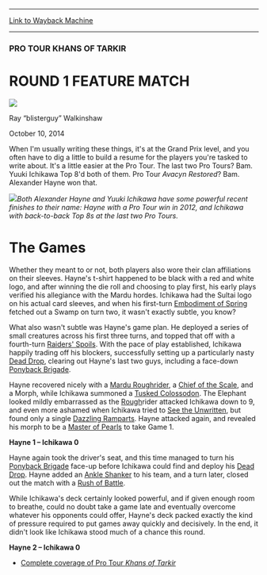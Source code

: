 
---
[Link to Wayback Machine](https://web.archive.org/web/20141014060458/http://magic.wizards.com/en/events/coverage/ptktk/round-1-feature-match-2014-10-10)

[_metadata_:description]:- "When I'm usually writing these things, it's at the Grand Prix level, and you often have to dig a little to build a resume for the players you're tasked to write about. It's a little easier at the Pro Tour. The last two Pro Tours? Bam. Yuuki Ichikawa Top 8'd both of them. Pro Tour Avacyn Restored? Bam. Alexander Hayne won that."
[_metadata_:generator]:- "Drupal 7 (http://drupal.org)"
[_metadata_:node]:- "286546"
[_metadata_:publish_date]:- "2014-10-10"
[_metadata_:source]:- "div-main"
[_metadata_:title]:- "ROUND 1 FEATURE MATCH"
[_metadata_:wayback_capture_timestamp]:- "2014-10-14 06:04:58"
[_metadata_:wayback_raw_url]:- "https://web.archive.org/web/20141014060458id_/http://magic.wizards.com/en/events/coverage/ptktk/round-1-feature-match-2014-10-10"
[_metadata_:wayback_url]:- "http://magic.wizards.com/en/events/coverage/ptktk/round-1-feature-match-2014-10-10"
---





### PRO TOUR KHANS OF TARKIR


ROUND 1 FEATURE MATCH
=====================



![](https://media.magic.wizards.com/styles/auth_small/public/images/person/walkinshaw.jpg)

Ray “blisterguy” Walkinshaw




October 10, 2014
 










When I'm usually writing these things, it's at the Grand Prix level, and you often have to dig a little to build a resume for the players you're tasked to write about. It's a little easier at the Pro Tour. The last two Pro Tours? Bam. Yuuki Ichikawa Top 8'd both of them. Pro Tour *Avacyn Restored*? Bam. Alexander Hayne won that.


![](https://media.wizards.com/2014/events/ptktk/r1_hayne_ichikawa.jpg)*Both Alexander Hayne and Yuuki Ichikawa have some powerful recent finishes to their name: Hayne with a Pro Tour win in 2012, and Ichikawa with back-to-back Top 8s at the last two Pro Tours.*




The Games
=========



Whether they meant to or not, both players also wore their clan affiliations on their sleeves. Hayne's t-shirt happened to be black with a red and white logo, and after winning the die roll and choosing to play first, his early plays verified his allegiance with the Mardu hordes. Ichikawa had the Sultai logo on his actual card sleeves, and when his first-turn [Embodiment of Spring](http://gatherer.wizards.com/Pages/Card/Details.aspx?name=Embodiment+of+Spring) fetched out a Swamp on turn two, it wasn't exactly subtle, you know?


What also wasn't subtle was Hayne's game plan. He deployed a series of small creatures across his first three turns, and topped that off with a fourth-turn [Raiders' Spoils](http://gatherer.wizards.com/Pages/Card/Details.aspx?name=Raiders%27+Spoils). With the pace of play established, Ichikawa happily trading off his blockers, successfully setting up a particularly nasty [Dead Drop](http://gatherer.wizards.com/Pages/Card/Details.aspx?name=Dead+Drop), clearing out Hayne's last two guys, including a face-down [Ponyback Brigade](http://gatherer.wizards.com/Pages/Card/Details.aspx?name=Ponyback+Brigade).


Hayne recovered nicely with a [Mardu Roughrider](http://gatherer.wizards.com/Pages/Card/Details.aspx?name=Mardu+Roughrider), a [Chief of the Scale](http://gatherer.wizards.com/Pages/Card/Details.aspx?name=Chief+of+the+Scale), and a Morph, while Ichikawa summoned a [Tusked Colossodon](http://gatherer.wizards.com/Pages/Card/Details.aspx?name=Tusked+Colossodon). The Elephant looked mildly embarrassed as the [Rough](http://gatherer.wizards.com/Pages/Card/Details.aspx?name=Rough)rider attacked Ichikawa down to 9, and even more ashamed when Ichikawa tried to [See the Unwritten](http://gatherer.wizards.com/Pages/Card/Details.aspx?name=See+the+Unwritten), but found only a single [Dazzling Ramparts](http://gatherer.wizards.com/Pages/Card/Details.aspx?name=Dazzling+Ramparts). Hayne attacked again, and revealed his morph to be a [Master of Pearls](http://gatherer.wizards.com/Pages/Card/Details.aspx?name=Master+of+Pearls) to take Game 1.


**Hayne 1 – Ichikawa 0**


Hayne again took the driver's seat, and this time managed to turn his [Ponyback Brigade](http://gatherer.wizards.com/Pages/Card/Details.aspx?name=Ponyback+Brigade) face-up before Ichikawa could find and deploy his [Dead Drop](http://gatherer.wizards.com/Pages/Card/Details.aspx?name=Dead+Drop). Hayne added an [Ankle Shanker](http://gatherer.wizards.com/Pages/Card/Details.aspx?name=Ankle+Shanker) to his team, and a turn later, closed out the match with a [Rush of Battle](http://gatherer.wizards.com/Pages/Card/Details.aspx?name=Rush+of+Battle).


While Ichikawa's deck certainly looked powerful, and if given enough room to breathe, could no doubt take a game late and eventually overcome whatever his opponents could offer, Hayne's deck packed exactly the kind of pressure required to put games away quickly and decisively. In the end, it didn't look like Ichikawa stood much of a chance this round.


**Hayne 2 – Ichikawa 0**



* [Complete coverage of Pro Tour *Khans of Tarkir*](http://magic.wizards.com/en/events/coverage/ptktk)






 
 




  







